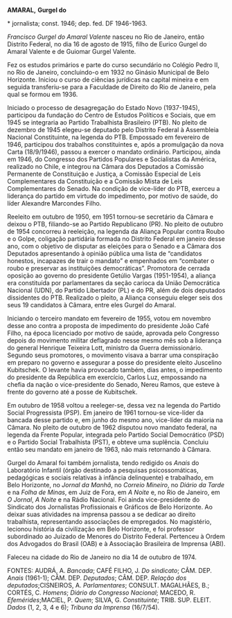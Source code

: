 **AMARAL,** **Gurgel do**

\* jornalista; const. 1946; dep. fed. DF 1946-1963.

*Francisco Gurgel do Amaral Valente* nasceu no Rio de Janeiro, então
Distrito Federal, no dia 16 de agosto de 1915, filho de Eurico Gurgel do
Amaral Valente e de Guiomar Gurgel Valente.

Fez os estudos primários e parte do curso secundário no Colégio Pedro
II, no Rio de Janeiro, concluindo-o em 1932 no Ginásio Municipal de Belo
Horizonte. Iniciou o curso de ciências jurídicas na capital mineira e em
seguida transferiu-se para a Faculdade de Direito do Rio de Janeiro,
pela qual se formou em 1936.

Iniciado o processo de desagregação do Estado Novo (1937-1945),
participou da fundação do Centro de Estudos Políticos e Sociais, que em
1945 se integraria ao Partido Trabalhista Brasileiro (PTB). No pleito de
dezembro de 1945 elegeu-se deputado pelo Distrito Federal à Assembleia
Nacional Constituinte, na legenda do PTB. Empossado em fevereiro de
1946, participou dos trabalhos constituintes e, após a promulgação da
nova Carta (18/9/1946), passou a exercer o mandato ordinário.
Participou, ainda em 1946, do Congresso dos Partidos Populares e
Socialistas da América, realizado no Chile, e integrou na Câmara dos
Deputados a Comissão Permanente de Constituição e Justiça, a Comissão
Especial de Leis Complementares da Constituição e a Comissão Mista de
Leis Complementares do Senado. Na condição de vice-líder do PTB, exerceu
a liderança do partido em virtude do impedimento, por motivo de saúde,
do líder Alexandre Marcondes Filho.

Reeleito em outubro de 1950, em 1951 tornou-se secretário da Câmara e
deixou o PTB, filiando-se ao Partido Republicano (PR). No pleito de
outubro de 1954 concorreu à reeleição, na legenda da Aliança Popular
contra Roubo e o Golpe, coligação partidária formada no Distrito Federal
em janeiro desse ano, com o objetivo de disputar as eleições para o
Senado e a Câmara dos Deputados apresentando à opinião pública uma lista
de “candidatos honestos, incapazes de trair o mandato” e empenhados em
“combater o roubo e preservar as instituições democráticas”. Promotora
de cerrada oposição ao governo do presidente Getúlio Vargas (1951-1954),
a aliança era constituída por parlamentares da seção carioca da União
Democrática Nacional (UDN), do Partido Libertador (PL) e do PR, além de
dois deputados dissidentes do PTB. Realizado o pleito, a Aliança
conseguiu eleger seis dos seus 19 candidatos à Câmara, entre eles Gurgel
do Amaral.

Iniciando o terceiro mandato em fevereiro de 1955, votou em novembro
desse ano contra a proposta de impedimento do presidente João Café
Filho, na época licenciado por motivo de saúde, aprovada pelo Congresso
depois do movimento militar deflagrado nesse mesmo mês sob a liderança
do general Henrique Teixeira Lott, ministro da Guerra demissionário.
Segundo seus promotores, o movimento visava a barrar uma conspiração em
preparo no governo e assegurar a posse do presidente eleito Juscelino
Kubitschek. O levante havia provocado também, dias antes, o impedimento
do presidente da República em exercício, Carlos Luz, empossando na
chefia da nação o vice-presidente do Senado, Nereu Ramos, que esteve à
frente do governo até a posse de Kubitschek.

Em outubro de 1958 voltou a reeleger-se, dessa vez na legenda do Partido
Social Progressista (PSP). Em janeiro de 1961 tornou-se vice-líder da
bancada desse partido e, em junho do mesmo ano, vice-líder da maioria na
Câmara. No pleito de outubro de 1962 disputou novo mandato federal, na
legenda da Frente Popular, integrada pelo Partido Social Democrático
(PSD) e o Partido Social Trabalhista (PST), e obteve uma suplência.
Concluiu então seu mandato em janeiro de 1963, não mais retornando à
Câmara.

Gurgel do Amaral foi também jornalista, tendo redigido os *Anais* do
Laboratório Infantil (órgão destinado a pesquisas psicossomáticas,
pedagógicas e sociais relativas à infância delinquente) e trabalhado, em
Belo Horizonte, no *Jornal da Manhã*, no *Correio Mineiro*, no *Diário
da Tarde* e na *Folha de Minas*, em Juiz de Fora, em *A Noite* e, no Rio
de Janeiro, em *O Jornal*, *A Noite* e na Rádio Nacional. Foi ainda
vice-presidente do Sindicato dos Jornalistas Profissionais e Gráficos de
Belo Horizonte. Ao deixar suas atividades na imprensa passou a se
dedicar ao direito trabalhista, representando associações de empregados.
No magistério, lecionou história da civilização em Belo Horizonte, e foi
professor subordinado ao Juizado de Menores do Distrito Federal.
Pertenceu à Ordem dos Advogados do Brasil (OAB) e à Associação
Brasileira de Imprensa (ABI).

Faleceu na cidade do Rio de Janeiro no dia 14 de outubro de 1974.

FONTES: AUDRÁ, A. *Bancada*; CAFÉ FILHO, J. *Do sindicato*; CÂM. DEP.
*Anais* (1961-1); CÂM. DEP. *Deputados*; CÂM. DEP. *Relação* *dos
deputados*;CISNEIROS, A. *Parlamentares*; CONSULT. MAGALHÃES, B.;
CORTÉS, C. *Homens*; *Diário do Congresso Nacional*; MACEDO, R.
*Efemérides*;MACIEL, P. *Quem*; SILVA, G. *Constituinte*; TRIB. SUP.
ELEIT. *Dados* (1, 2, 3, 4 e 6); *Tribuna da* *Imprensa* (16/7/54).
